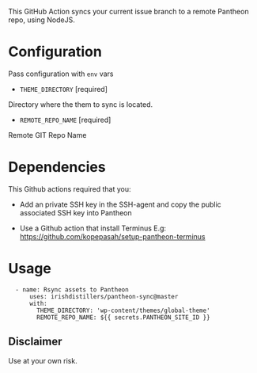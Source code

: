 This GitHub Action syncs your current issue branch to a remote Pantheon repo, using NodeJS.

# Configuration

Pass configuration with `env` vars

- `THEME_DIRECTORY` [required]

Directory where the them to sync is located.

- `REMOTE_REPO_NAME` [required]

Remote GIT Repo Name

# Dependencies

This Github actions required that you:

- Add an private SSH key in the SSH-agent and copy the public associated SSH key into Pantheon

- Use a Github action that install Terminus E.g: https://github.com/kopepasah/setup-pantheon-terminus

# Usage

```
  - name: Rsync assets to Pantheon
      uses: irishdistillers/pantheon-sync@master
      with:
        THEME_DIRECTORY: 'wp-content/themes/global-theme'
        REMOTE_REPO_NAME: ${{ secrets.PANTHEON_SITE_ID }}
```

## Disclaimer

Use at your own risk.
